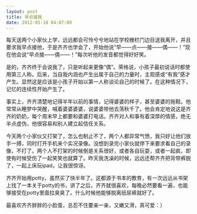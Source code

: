 ```yaml
---
layout: post
title: 早点接我
date: 2012-05-18 04:07:09
---
```




每天送两个小家伙上学，远远都会可怜兮兮地站在学校栅栏门边目送我离开，并且要求我早点接他，于是齐齐也学会了，开始他说“早——点——接——偶——！”现在他会说“早点接——偶——！”每次听他的发音都觉得好好笑。


是的，齐齐终于会说我了，只是听起来更像“偶”。荣格说，小孩子最初说话时都使用第三人称。后来，当自我内涵也产生出属于自己的力量时，主观感或“有我”感才产生。显然这是应该是小孩子开始以第一人称谈论自己的时候了。在这种情况下，记忆的连续性开始产生了。

事实上，齐齐清楚地记得半年以前的事情，记得婆婆的样子，甚至婆婆的拖鞋。他常常从睡梦中哭醒，喊着婆婆婆婆，说婆婆带他去荡秋千了。他会肯定地说这是齐齐的奶奶，每个周末早上都要和婆婆打电话。齐齐对人和事有着深厚的情感，绝无半点虚伪，他很容易和别人建立起信任关系。


今天两个小家伙又打架了，怎么也制止不了，两个人都异常气愤，我只好让他们放手一搏，同时打开手机来个实况录像。没想到录完小家伙就停下来要求看自己的录像，不打了。两个人不打架的时候倒是关系很好，或者各自玩耍，或者一起疯，即使有时候受伤了一起笑笑也就算了。昨天我洗澡的时候，远远还帮齐齐把背带裤脱了，一起上床玩ipad，让我很惊讶。


齐齐开始用potty，虽然买了快半年了。这都源于书本的教育，有一次远远从书架上找了一本关于potty的书，讲了之后，齐齐就很喜欢，每晚必然要看一遍，也能够接受在potty里面拉臭臭了。什么时候他能够脱离纸尿裤就好了。

最喜欢齐齐胖胖的小脸蛋，总忍不住要亲一亲，又嫩又滑，真可爱：）


